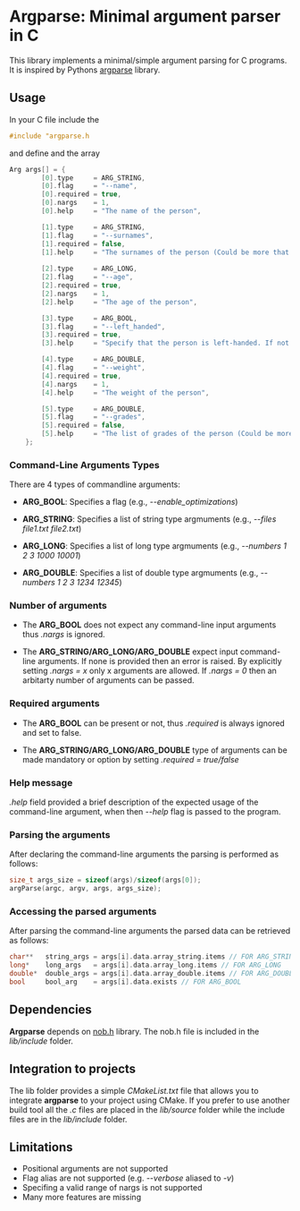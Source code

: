 # Argparse: Minimal argument parser in C

This library implements a minimal/simple argument parsing for C
programs. It is inspired by Pythons [argparse](https://docs.python.org/3/library/argparse.html) library.

## Usage

In your C file include the 

```c
#include "argparse.h
```

and define and the array

```c
Arg args[] = {
		[0].type     = ARG_STRING,
		[0].flag     = "--name",
		[0].required = true,
		[0].nargs    = 1,
		[0].help     = "The name of the person",

		[1].type     = ARG_STRING,
		[1].flag     = "--surnames",
		[1].required = false,
		[1].help     = "The surnames of the person (Could be more that 1)",
		 
		[2].type     = ARG_LONG,
		[2].flag     = "--age",
		[2].required = true,
		[2].nargs    = 1,
		[2].help     = "The age of the person",

		[3].type     = ARG_BOOL,
		[3].flag     = "--left_handed",
		[3].required = true,
		[3].help     = "Specify that the person is left-handed. If not specified then the person is considered right-handed",

		[4].type     = ARG_DOUBLE,
		[4].flag     = "--weight",
		[4].required = true,
		[4].nargs    = 1,
		[4].help     = "The weight of the person",

		[5].type     = ARG_DOUBLE,
		[5].flag     = "--grades",
		[5].required = false,
		[5].help     = "The list of grades of the person (Could be more that 1)",
	};
```


### Command-Line Arguments Types
There are 4 types of commandline arguments:

* **ARG_BOOL**: Specifies a flag (e.g., *--enable_optimizations*)

* **ARG_STRING**: Specifies a list of string  type argmuments (e.g., *--files file1.txt file2.txt*)

* **ARG_LONG**: Specifies a list of long type argmuments (e.g., *--numbers 1 2 3 1000 10001*)

* **ARG_DOUBLE**: Specifies a list of double type argmuments (e.g., *--numbers 1 2 3 1234 12345*)

### Number of arguments
* The **ARG_BOOL** does not expect any command-line input arguments thus
  *.nargs* is ignored.

* The **ARG_STRING/ARG_LONG/ARG_DOUBLE** expect input command-line
  arguments. If none is provided then an error is raised. By explicitly
  setting *.nargs = x* only x arguments are allowed. If  *.nargs = 0*
  then an arbitarty number of arguments can be passed.

### Required arguments

* The **ARG_BOOL** can be present or not, thus *.required* is always
  ignored and set to false.

* The **ARG_STRING/ARG_LONG/ARG_DOUBLE** type of arguments can be made
  mandatory or option by setting *.required = true/false*


### Help message
*.help* field provided a brief description of the expected usage of the
command-line argument, when then *--help* flag is passed to the program.


### Parsing the arguments
After declaring the command-line arguments the parsing is performed as
follows:

```c
size_t args_size = sizeof(args)/sizeof(args[0]);
argParse(argc, argv, args, args_size);
```


### Accessing the parsed arguments

After parsing the command-line arguments the parsed data can be
retrieved as follows:

```c
char**   string_args = args[i].data.array_string.items // FOR ARG_STRING
long*    long_args   = args[i].data.array_long.items // FOR ARG_LONG
double*  double_args = args[i].data.array_double.items // FOR ARG_DOUBLE
bool     bool_arg    = args[i].data.exists // FOR ARG_BOOL
```

## Dependencies
**Argparse** depends on [nob.h](https://github.com/tsoding/nob.h/)
library. The nob.h file is included in the *lib/include* folder.

## Integration to projects
The lib folder provides a simple *CMakeList.txt* file that allows you to
integrate **argparse** to your project using CMake. If you prefer to use
another build tool all the *.c* files are placed in the *lib/source*
folder while the include files are in the *lib/include* folder.

## Limitations
* Positional arguments are not supported
* Flag alias are not supported (e.g. *--verbose* aliased to *-v*)
* Specifing a valid range of nargs is not supported
* Many more features are missing
